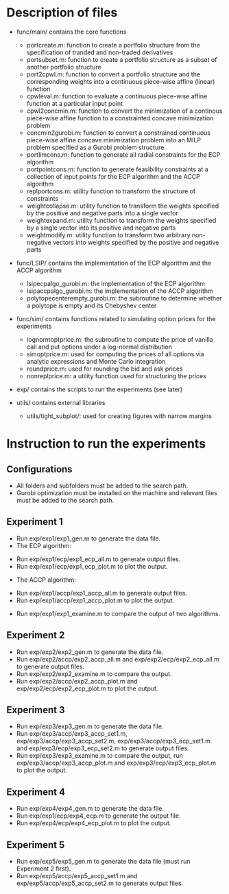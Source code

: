 # Description of files

+ func/main/      contains the core functions  
    - portcreate.m:                    function to create a portfolio structure from the specification of tranded and non-traded derivatives  
    - portsubset.m:                    function to create a portfolio structure as a subset of another portfolio structure
    - port2cpwl.m:                     function to convert a portfolio structure and the corresponding weights into a continuous piece-wise affine (linear) function
    - cpwleval.m:                      function to evaluate a continuous piece-wise affine function at a particular input point
    - cpwl2concmin.m:                  function to convert the minimization of a continous piece-wise affine function to a constrainted concave minimization problem
    - concmin2gurobi.m:                function to convert a constrained continuous piece-wise affine concave minimization problem into an MILP problem specified as a Gurobi problem structure
    - portlimcons.m:                   function to generate all radial constraints for the ECP algorithm
    - portpointcons.m:                 function to generate feasibility constraints at a collection of input points for the ECP algorithm and the ACCP algorithm
    - replportcons.m:                  utility function to transform the structure of constraints
    - weightcollapse.m:                utility function to transform the weights specified by the positive and negative parts into a single vector
    - weightexpand.m:                  utility function to transform the weights specified by a single vector into its positive and negative parts
    - weightmodify.m:                  utility function to transform two arbitrary non-negative vectors into weights specified by the positive and negative parts

+ func/LSIP/      contains the implementation of the ECP algorithm and the ACCP algorithm
    - lsipecpalgo_gurobi.m:            the implementation of the ECP algorithm
    - lsipaccpalgo_gurobi.m:           the implementation of the ACCP algorithm
    - polytopecenterempty_gurobi.m:    the subroutine to determine whether a polytope is empty and its Chebyshev center

+ func/sim/       contains functions related to simulating option prices for the experiments
    - lognormoptprice.m:               the subroutine to compute the price of vanilla call and put options under a log-normal distribution
    - simoptprice.m:                   used for computing the prices of all options via analytic expressions and Monte Carlo integration
    - roundprice.m:                    used for rounding the bid and ask prices 
    - nonreplprice.m:                  a utility function used for structuring the prices

+ exp/            contains the scripts to run the experiments (see later)

+ utils/          contains external libraries
    - utils/tight_subplot/:             used for creating figures with narrow margins

# Instruction to run the experiments

## Configurations

+ All folders and subfolders must be added to the search path. 
+ Gurobi optimization must be installed on the machine and relevant files must be added to the search path. 


## Experiment 1

+ Run exp/exp1/exp1_gen.m to generate the data file.
+ The ECP algorithm:
- Run exp/exp1/ecp/exp1_ecp_all.m to generate output files.
- Run exp/exp1/ecp/exp1_ecp_plot.m to plot the output.
+ The ACCP algorithm:
- Run exp/exp1/accp/exp1_accp_all.m to generate output files.
- Run exp/exp1/accp/exp1_accp_plot.m to plot the output.
+ Run exp/exp1/exp1_examine.m to compare the output of two algorithms. 


## Experiment 2

+ Run exp/exp2/exp2_gen.m to generate the data file.
+ Run exp/exp2/accp/exp2_accp_all.m and exp/exp2/ecp/exp2_ecp_all.m to generate output files.
+ Run exp/exp2/exp2_examine.m to compare the output. 
+ Run exp/exp2/accp/exp2_accp_plot.m and exp/exp2/ecp/exp2_ecp_plot.m to plot the output.


## Experiment 3

+ Run exp/exp3/exp3_gen.m to generate the data file.
+ Run exp/exp3/accp/exp3_accp_set1.m, exp/exp3/accp/exp3_accp_set2.m, exp/exp3/accp/exp3_ecp_set1.m and exp/exp3/ecp/exp3_ecp_set2.m to generate output files.
+ Run exp/exp3/exp3_examine.m to compare the output, run exp/exp3/accp/exp3_accp_plot.m and exp/exp3/ecp/exp3_ecp_plot.m to plot the output.


## Experiment 4

+ Run exp/exp4/exp4_gen.m to generate the data file.
+ Run exp/exp1/ecp/exp4_ecp.m to generate the output file.
+ Run exp/exp4/ecp/exp4_ecp_plot.m to plot the output.


## Experiment 5

+ Run exp/exp5/exp5_gen.m to generate the data file (must run Experiment 2 first).
+ Run exp/exp5/accp/exp5_accp_set1.m and exp/exp5/accp/exp5_accp_set2.m to generate output files.
